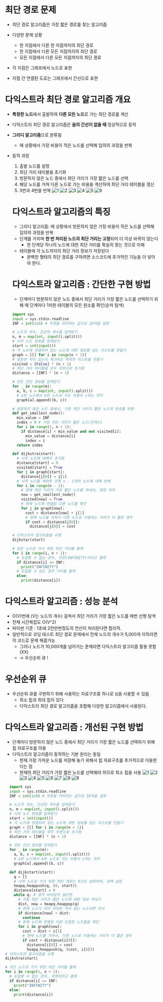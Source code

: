 # 최단 경로 문제
* 최단 경로 알고리즘은 가장 짧은 경로를 찾는 알고리즘
* 다양한 문제 상황
  - 한 지점에서 다른 한 지점까지의 최단 경로
  - 한 지점에서 다른 모든 지점까지의 최단 경로
  - 모든 지점에서 다른 모든 지점까지의 최단 경로

* 각 지점은 그래프에서 노드로 표현
* 지점 간 연결된 도로는 그래프에서 간선으로 표현

# 다익스트라 최단 경로 알고리즘 개요
* **특정한 노드**에서 출발하여 **다른 모든 노드**로 가는 최단 경로를 계산
* 다익스트라 최단 경로 알고리즘은 **음의 간선이 없을 때** 정상적으로 동작
* **그리디 알고리즘**으로 분류됨
  - 매 상황에서 가장 비용이 적은 노드를 선택해 임의의 과정을 반복

* 동작 과정
  1. 출발 노드를 설정
  2. 최단 거리 테이블을 초기화
  3. 방문하지 않은 노드 중에서 최단 거리가 가장 짧은 노드를 선택
  4. 해당 노드를 거쳐 다른 노드로 가는 비용을 계산하여 최단 거리 테이블을 갱신
  5. 3번과 4번을 반복
  ![1](./%ED%99%94%EB%A9%B4%20%EC%BA%A1%EC%B2%98%202022-07-18%20194714.png)
  ![2](./%ED%99%94%EB%A9%B4%20%EC%BA%A1%EC%B2%98%202022-07-18%20194856.png)
  ![3](./%ED%99%94%EB%A9%B4%20%EC%BA%A1%EC%B2%98%202022-07-18%20195038.png)
  ![4](./%ED%99%94%EB%A9%B4%20%EC%BA%A1%EC%B2%98%202022-07-18%20195149.png)
  ![5](./%ED%99%94%EB%A9%B4%20%EC%BA%A1%EC%B2%98%202022-07-18%20195223.png)
  ![6](./%ED%99%94%EB%A9%B4%20%EC%BA%A1%EC%B2%98%202022-07-18%20195236.png)

  # 다익스트라 알고리즘의 특징
  * 그리디 알고리즘: 매 상황에서 방문하지 않은 가장 비용이 적은 노드를 선택해 임의의 과정을 반복
  * 단계를 거치며 **한 번 처리된 노드의 최단 거리는 고정**되어 더 이상 바뀌지 않는다
    - 한 단계당 하나의 노드에 대한 최단 거리를 확실히 찾는 것으로 이해
  * 테이블에 각 노드까지의 최단 거리 정보가 저장된다
    - 완벽한 형태의 최단 경로를 구하려면 소스코드에 추가적인 기능을 더 넣어야 한다.
  
  # 다익스트라 알고리즘 : 간단한 구현 방법
  * 단계마다 방문하지 않은 노드 중에서 최단 거리가 가장 짧은 노드를 선택하기 위해 매 단계마다 1차원 테이블의 모든 원소를 확인(순차 탐색)
  ```python
  import sys
  input = sys.stdin.readline
  INF = int(1e9) # 무한을 의미하는 값으로 10억을 설정

  # 노드의 개수, 간선의 개수를 입력받기
  n, m = map(int, input().split())
  # 시작 노드 번호를 입력받기
  start = int(input())
  # 각 노드에 연결되어 있는 노드에 대한 정보를 담는 리스트를 만들기
  graph = [[] for i in range(n + 1)]
  # 방문한 적이 있는지 체크하는 목적의 리스트를 만들기
  visited = [False] * (n + 1)
  # 최단 거리 테이블을 모두 무한으로 초기화
  distance = [INF] * (n + 1)

  # 모든 간선 정보를 입력받기
  for _ in range(m):
    a, b, c = map(int, input().split())
    # a번 노드에서 b번 노드로 가는 비용이 c라는 의미
    graph[a].append((b, c))

  # 방문하지 않은 노드 중에서, 가장 최단 거리가 짧은 노드의 번호를 반환
  def get_smallest_node():
    min_value = INF
    index = 0 # 가장 최단 거리가 짧은 노드(인덱스)
    for i in range(1, n + 1):
      if distance[i] < min_value and not visited[i]:
        min_value = distance[i]
        index = i
    return index

  def dijkstra(start):
    # 시작 노드에 대해서 초기화
    distance[start] = 0
    visited[start] = True
    for j in graph[start]:
      distance[j[0]] = j[1]
    # 시작 노드를 제외한 전체 n - 1개의 노드에 대해 반복
    for i in range(n - 1):
      # 현재 최단 거리가 가장 짧은 노드를 꺼내서, 방문 처리
      now = get_smallest_node()
      visited[now] = True
      # 현재 노드와 연결된 다른 노드를 확인
      for j in graph[now]:
        cost = distance[now] + j[1]
        # 현재 노드를 거쳐서 다른 노드로 이동하는 거리가 더 짧은 경우
        if cost < distance[j[0]]:
          distance[j[0]] = cost

  # 다익스트라 알고리즘을 수행
  dijkstar(start)

  # 모든 노드로 가기 위한 최단 거리를 출력
  for i in range(i, n + 1):
    # 도달할 수 없는 경우, 무한(INFINITY)이라고 출력
    if distance[i] == INF:
      print("INFINITY")
    # 도달할 수 있는 경우 거리를 출력
    else:
      print(distance[i])

  ```

# 다익스트라 알고리즘 : 성능 분석
* O(V)번에 (V는 노드의 개수) 걸쳐서 최단 거리가 가장 짧은 노드를 매번 선형 탐색
* 전체 시간복잡도 O(V^2)
* 파이썬 기준 : 1초에 2천만번정도의 연산이 처리된다면 합리적. 
* 일반적으로 코딩 테스트 최단 경로 문제에서 전체 노드의 개수가 5,000개 이하라면 이 코드로 문제 해결가능
  - 그러나 노드가 10,000개를 넘어가는 문제라면 다익스트라 알고리즘 활용 못함 (XX)
  - → 우선순위 큐 !


# 우선순위 큐 
* 우선순위 큐를 구현하기 위해 사용하는 자료구조중 하나로 `힙`을 사용할 수 있음
  - 최소 힙과 최대 힙이 있다
  - 다익스트라 최단 경로 알고리즘을 포함해 다양한 알고리즘에서 사용된다.

# 다익스트라 알고리즘 : 개선된 구현 방법
* 단계마다 방문하지 않은 노드 중에서 최단 거리가 가장 짧은 노드를 선택하기 위해 힙 자료구조를 이용
* 다익스트라 알고리즘이 동작하는 기본 원리는 동일
  - 현재 가장 가까운 노드를 저장해 놓기 위해서 힙 자료구조를 추가적으로 이용한다는 점
  - 현재의 최단 거리가 가장 짧은 노드를 선택해야 하므로 최소 힙을 사용
![1](./2022-07-18%20201916.png)
![2](./2022-07-18%20202033.png)
![3](./2022-07-18%20202206.png)
![4](./2022-07-18%20202324.png)
![5](./2022-07-18%20202430.png)
![6](./2022-07-18%20202444.png)
![7](./2022-07-18%20202456.png)
![8](./2022-07-18%20202534.png)
![9](./2022-07-18%20202554.png)


```python
  import sys
  input = sys.stdin.readline
  INF = int(1e9) # 무한을 의미하는 값으로 10억을 설정

  # 노드의 개수, 간선의 개수를 입력받기
  n, m = map(int, input().split())
  # 시작 노드 번호를 입력받기
  start = int(input())
  # 각 노드에 연결되어 있는 노드에 대한 정보를 담는 리스트를 만들기
  graph = [[] for i in range(n + 1)]
  # 최단 거리 테이블을 모두 무한으로 초기화
  distance = [INF] * (n + 1)

  # 모든 간선 정보를 입력받기
  for _ in range(m):
    a, b, c = map(int, input().split())
    # a번 노드에서 b번 노드로 가는 비용이 c라는 의미
    graph[a].append((b, c))

  def dijkstart(start):
    q = []
    # 시작 노드로 가기 위한 최단 경로는 0으로 설정하여, 큐에 삽입
    heapq.heappush(q, (0, start))
    distance[start] = 0
    while q: # 큐가 비어있지 않다면
      # 가장 최단 거리가 짧은 노드에 대한 정보 꺼내기
      dist, now = heapq.heappop(q)
      # 현재 노드가 이미 처리된 적이 있는 노드라면 무시
      if distance[now] < dist:
        continue
      # 현재 노드와 연결된 다른 인접한 노드들을 확인
      for i in graph[now]:
        cost = dist + i[1]
        # 현재 노드를 거쳐서, 다른 노드로 이동하는 거리가 더 짧은 경우
        if cost < distance[i[0]]:
          distance[i[0]] = cost
          heapq.heappush(q, (cost, i[0]))
# 다익스트라 알고리즘을 수행
dijkstra(start)

# 모든 노드로 가기 위한 최단 거리를 출력
for i in range(1, n + 1):
  # 도달할 수 없는 경우, 무한이라고 출력
  if distance[i] == INF:
    print("INFINITY")
  else:
    print(distance[i])
```